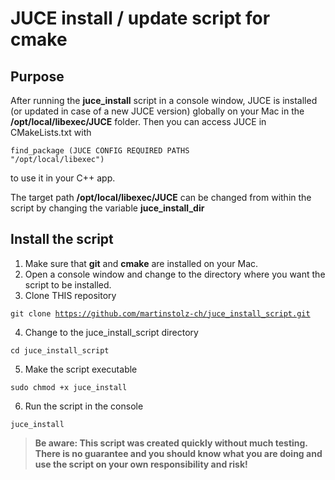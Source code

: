 # JUCE install / update script for cmake

## Purpose

After running the __juce_install__ script in a console window, JUCE is installed (or updated in case of a new JUCE version) globally on your Mac in the __/opt/local/libexec/JUCE__ folder.
Then you can access JUCE in CMakeLists.txt with 

<code>find_package (JUCE CONFIG REQUIRED PATHS "/opt/local/libexec")</code>

to use it in your C++ app. 

The target path __/opt/local/libexec/JUCE__ can be changed from within the script by changing the variable __juce_install_dir__

## Install the script

1. Make sure that __git__ and __cmake__ are installed on your Mac.
2. Open a console window and change to the directory where you want the script to be installed.
3. Clone THIS repository

<code>git clone https://github.com/martinstolz-ch/juce_install_script.git</code>

4. Change to the juce_install_script directory

<code>cd juce_install_script</code>

5. Make the script executable

<code>sudo chmod +x juce_install</code>

6. Run the script in the console

<code>juce_install</code>


> __Be aware: This script was created quickly without much testing. There is no guarantee and you should know what you are doing and use the script on your own responsibility and risk!__
